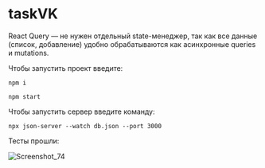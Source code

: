 # taskVK

React Query — не нужен отдельный state-менеджер, так как все данные (список, добавление) удобно обрабатываются как асинхронные queries и mutations.

Чтобы запустить проект введите:

`
npm i
`

`
npm start
`

Чтобы запустить сервер введите команду:

`
npx json-server --watch db.json --port 3000
`


Тесты прошли:

![Screenshot_74](https://github.com/user-attachments/assets/82647c5a-884f-423c-8768-ce7254117ac9)
